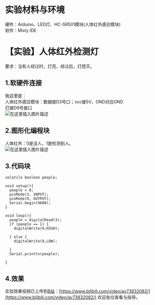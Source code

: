 # 实验材料与环境
硬件：Arduino、LED灯、HC-SR501模块(人体红外感应模块)  
软件：Mixly IDE

# 【实验】人体红外检测灯
要求：当有人经过时，灯亮，经过后，灯熄灭。  
## 1.软硬件连接
我这里是：  
人体红外感应模块：数据接D3号口；vcc接5V，GND对应GND  
灯接D9号接口  
![在这里插入图片描述](https://img-blog.csdnimg.cn/20191029193521845.jpg?x-oss-process=image/watermark,type_ZmFuZ3poZW5naGVpdGk,shadow_10,text_aHR0cHM6Ly9ibG9nLmNzZG4ubmV0L3FxXzQyNzY3NjQ3,size_16,color_FFFFFF,t_70)
## 2.图形化编程块
人体红外：0是没人，1是检测到人。  
![在这里插入图片描述](https://img-blog.csdnimg.cn/20191029194332816.PNG?x-oss-process=image/watermark,type_ZmFuZ3poZW5naGVpdGk,shadow_10,text_aHR0cHM6Ly9ibG9nLmNzZG4ubmV0L3FxXzQyNzY3NjQ3,size_16,color_FFFFFF,t_70)
## 3.代码块

```
volatile boolean people;

void setup(){
  people = 0;
  pinMode(3, INPUT);
  pinMode(9, OUTPUT);
  Serial.begin(9600);
}

void loop(){
  people = digitalRead(3);
  if (people == 1) {
    digitalWrite(9,HIGH);

  } else {
    digitalWrite(9,LOW);

  }
  Serial.println(people);

}
```

## 4.效果
实验效果视频已上传到[B站](https://www.bilibili.com/video/av73832082/)：[https://www.bilibili.com/video/av73832082/](https://www.bilibili.com/video/av73832082/)
欢迎各位查看与指导。
